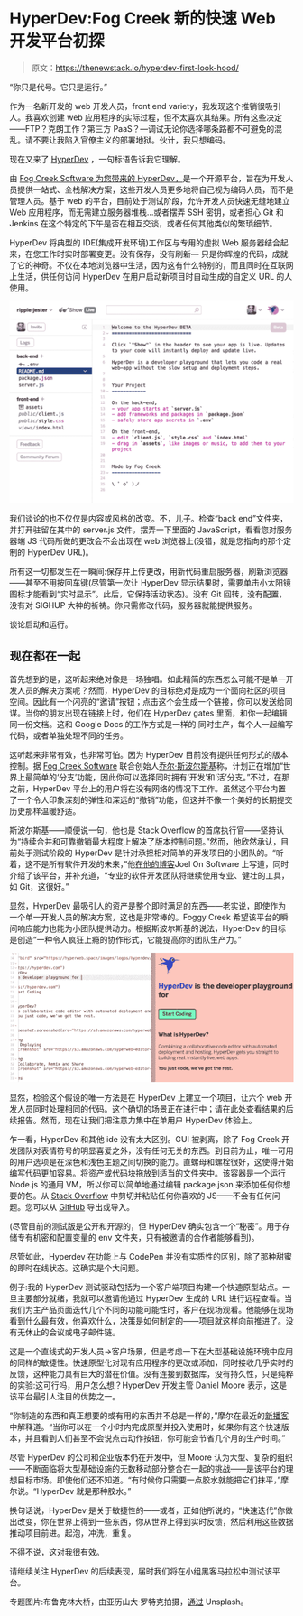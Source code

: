 # HyperDev:Fog Creek 新的快速 Web 开发平台初探

> 原文：<https://thenewstack.io/hyperdev-first-look-hood/>

“你只是代号。它只是运行。”

作为一名新开发的 web 开发人员，front end variety，我发现这个推销很吸引人。我喜欢创建 web 应用程序的实际过程，但不太喜欢其结果。所有这些决定——FTP？克朗工作？第三方 PaaS？—调试无论你选择哪条路都不可避免的混乱。请不要让我陷入官僚主义的部署地狱。伙计，我只想编码。

现在又来了 [HyperDev](https://hyperdev.com/) ，一句标语告诉我它理解。

由 [Fog Creek Software 为您带来的 HyperDev，](https://www.fogcreek.com/)是一个开源平台，旨在为开发人员提供一站式、全栈解决方案，这些开发人员更多地将自己视为编码人员，而不是管理人员。基于 web 的平台，目前处于测试阶段，允许开发人员快速无缝地建立 Web 应用程序，而无需建立服务器堆栈…或者摆弄 SSH 密钥，或者担心 Git 和 Jenkins 在这个特定的下午是否在相互交谈，或者任何其他类似的繁琐细节。

HyperDev 将典型的 IDE(集成开发环境)工作区与专用的虚拟 Web 服务器结合起来，在您工作时实时部署变更。没有保存，没有刷新— [](http://www.joelonsoftware.com/items/2016/05/30.html)只是你辉煌的代码，成就了它的神奇。不仅在本地浏览器中生活，因为这有什么特别的，而且同时在互联网上生活，供任何访问 HyperDev 在用户启动新项目时自动生成的自定义 URL 的人使用。

[![hyperdev_ss1](img/7a31cda6de4ecc499426e9d910f0fc5b.png)](http://www.joelonsoftware.com/items/2016/05/hyperdev_ss1.png)

我们谈论的也不仅仅是内容或风格的改变。不，儿子。检查“back end”文件夹，并打开驻留在其中的 server.js 文件。摆弄一下里面的 JavaScript，看看您对服务器端 JS 代码所做的更改会不会出现在 web 浏览器上(没错，就是您指向的那个定制的 HyperDev URL)。

所有这一切都发生在一瞬间:保存并上传更改，用新代码重启服务器，刷新浏览器——甚至不用按回车键(尽管第一次让 HyperDev 显示结果时，需要单击小太阳镜图标才能看到“实时显示”。此后，它保持活动状态)。没有 Git 回转，没有配置，没有对 SIGHUP 大神的祈祷。你只需修改代码，服务器就能提供服务。

谈论启动和运行。

## 现在都在一起

首先想到的是，这听起来绝对像是一场独唱。如此精简的东西怎么可能不是单一开发人员的解决方案呢？然而，HyperDev 的目标绝对是成为一个面向社区的项目空间。因此有一个闪亮的“邀请”按钮；点击这个会生成一个链接，你可以发送给同谋。当你的朋友出现在链接上时，他们在 HyperDev gates 里面，和你一起编辑同一份文档。这和 Google Docs 的工作方式是一样的:同时生产，每个人一起编写代码，或者单独处理不同的任务。

这听起来非常有效，也非常可怕。因为 HyperDev 目前没有提供任何形式的版本控制。据 [Fog Creek Software](https://www.fogcreek.com/) 联合创始人[乔尔·斯波尔斯基](https://twitter.com/spolsky)称，计划正在增加“世界上最简单的‘分支’功能，因此你可以选择同时拥有‘开发’和‘活’分支。”不过，在那之前，HyperDev 平台上的用户将在没有网络的情况下工作。虽然这个平台内置了一个令人印象深刻的弹性和深远的“撤销”功能，但这并不像一个美好的长期提交历史那样温暖舒适。

斯波尔斯基——顺便说一句，他也是 Stack Overflow 的首席执行官——坚持认为“持续合并和可靠撤销最大程度上解决了版本控制问题。”然而，他欣然承认，目前处于测试阶段的 HyperDev 是针对承担相对简单的开发项目的小团队的。“听着，这不是所有软件开发的未来，”他[在他的博客](http://www.joelonsoftware.com/items/2016/05/30.html)Joel On Software 上写道，同时介绍了该平台，并补充道，“专业的软件开发团队将继续使用专业、健壮的工具，如 Git，这很好。”

显然，HyperDev 最吸引人的资产是整个即时满足的东西——老实说，即使作为一个单一开发人员的解决方案，这也是非常棒的。Foggy Creek 希望该平台的瞬间响应能力也能为小团队提供动力。根据斯波尔斯基的说法，HyperDev 的目标是创造“一种令人疯狂上瘾的协作形式，它能提高你的团队生产力。”

[![hyperdev_ss2](img/d39ed45ffe2fddef5b83cd4e395b7505.png)](http://www.joelonsoftware.com/items/2016/05/hyperdev_ss1.png)

显然，检验这个假设的唯一方法是在 HyperDev 上建立一个项目，让六个 web 开发人员同时处理相同的代码。这个确切的场景正在进行中；请在此处查看结果的后续报告。然而，现在让我们把注意力集中在单用户 HyperDev 体验上。

乍一看，HyperDev 和其他 ide 没有太大区别。GUI 被剥离，除了 Fog Creek 开发团队对表情符号的明显喜爱之外，没有任何无关的东西。到目前为止，唯一可用的用户选项是在深色和浅色主题之间切换的能力。直螺母和螺栓很好，这使得开始编写代码更加容易。将资产或代码块拖放到适当的文件夹中。该容器是一个运行 Node.js 的通用 VM，所以你可以简单地通过编辑 package.json 来添加任何你想要的包。从 [Stack Overflow](http://www.stackoverflow.com) 中剪切并粘贴任何你喜欢的 JS——不会有任何问题。您可以从 [GitHub](https://www.github.com) 导出或导入。

(尽管目前的测试版是公开和开源的，但 HyperDev 确实包含一个“秘密”。用于存储专有机密和配置变量的 env 文件夹，只有被邀请的合作者能够看到)。

尽管如此，Hyperdev 在功能上与 CodePen 并没有实质性的区别，除了那种甜蜜的即时在线状态。这确实是个大问题。

例子:我的 HyperDev 测试驱动包括为一个客户端项目构建一个快速原型站点。一旦主要部分就绪，我就可以邀请他通过 HyperDev 生成的 URL 进行远程查看。当我们为主产品页面迭代几个不同的功能可能性时，客户在现场观看。他能够在现场看到什么最有效，他喜欢什么，决策是如何制定的——项目就这样向前推进了。没有无休止的会议或电子邮件链。

这是一个直线式的开发人员→客户场景，但是考虑一下在大型基础设施环境中应用的同样的敏捷性。快速原型化对现有应用程序的更改或添加，同时接收几乎实时的反馈，这种能力具有巨大的潜在价值。没有连接到数据库，没有持久性，只是纯粹的实验:这可行吗，用户怎么想？HyperDev 开发主管 Daniel Moore 表示，这是该平台最引人注目的优势之一。

“你制造的东西和真正想要的或有用的东西并不总是一样的，”摩尔在最近的[新播客](https://thenewstack.io/agility-at-scale/)中解释道。“当你可以在一个小时内完成原型并投入使用时，如果你有这个快速版本，并且看到人们甚至不会说点击动作按钮，你可能会节省几个月的生产时间。”

尽管 HyperDev 的公司和企业版本仍在开发中，但 Moore 认为大型、复杂的组织——不断面临将大型基础设施的无数移动部分整合在一起的挑战——是该平台的理想目标市场。即使他们还不知道。“有时候你只需要一点胶水就能把它们抹平，”摩尔说。“HyperDev 就是那种胶水。”

换句话说，HyperDev 是关于敏捷性的——或者，正如他所说的，“快速迭代”你做出改变，你在世界上得到一些东西，你从世界上得到实时反馈，然后利用这些数据推动项目前进。起泡，冲洗，重复。

不得不说，这对我很有效。

请继续关注 HyperDev 的后续表现，届时我们将在小组黑客马拉松中测试该平台。

专题图片:布鲁克林大桥，由亚历山大·罗特克拍摄，[通过](https://hd.unsplash.com/photo-1467521335787-2f0fc0f0e9a0) Unsplash。

<svg xmlns:xlink="http://www.w3.org/1999/xlink" viewBox="0 0 68 31" version="1.1"><title>Group</title> <desc>Created with Sketch.</desc></svg>